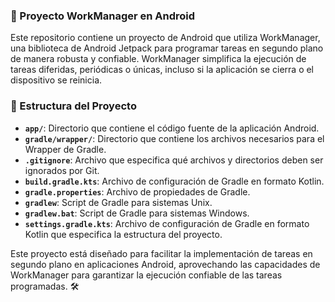### 📱 Proyecto WorkManager en Android

Este repositorio contiene un proyecto de Android que utiliza WorkManager, una biblioteca de Android Jetpack para programar tareas en segundo plano de manera robusta y confiable. WorkManager simplifica la ejecución de tareas diferidas, periódicas o únicas, incluso si la aplicación se cierra o el dispositivo se reinicia.

### 🧰 Estructura del Proyecto

- **`app/`**: Directorio que contiene el código fuente de la aplicación Android.
- **`gradle/wrapper/`**: Directorio que contiene los archivos necesarios para el Wrapper de Gradle.
- **`.gitignore`**: Archivo que especifica qué archivos y directorios deben ser ignorados por Git.
- **`build.gradle.kts`**: Archivo de configuración de Gradle en formato Kotlin.
- **`gradle.properties`**: Archivo de propiedades de Gradle.
- **`gradlew`**: Script de Gradle para sistemas Unix.
- **`gradlew.bat`**: Script de Gradle para sistemas Windows.
- **`settings.gradle.kts`**: Archivo de configuración de Gradle en formato Kotlin que especifica la estructura del proyecto.

Este proyecto está diseñado para facilitar la implementación de tareas en segundo plano en aplicaciones Android, aprovechando las capacidades de WorkManager para garantizar la ejecución confiable de las tareas programadas. 🛠️
